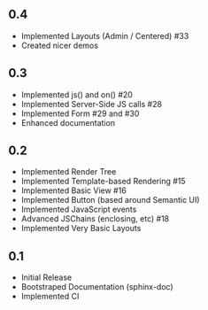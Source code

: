 ## 0.4

* Implemented Layouts (Admin / Centered) #33
* Created nicer demos

## 0.3

* Implemented js() and on() #20
* Implemented Server-Side JS calls #28
* Implemented Form #29 and #30
* Enhanced documentation

## 0.2

* Implemented Render Tree
* Implemented Template-based Rendering #15
* Implemented Basic View #16
* Implemented Button (based around Semantic UI)
* Implemented JavaScript events
* Advanced JSChains (enclosing, etc) #18
* Implemented Very Basic Layouts

## 0.1

* Initial Release
* Bootstraped Documentation (sphinx-doc)
* Implemented CI
